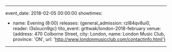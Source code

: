 ---

event_date: 2018-02-05 00:00:00
showtimes:
- name: Evening (8:00)
  releases: {general_admission: rzl84qv8ui0, reader: l3slxucn9gc}
tito_event: grttwak/london-2018-february
venue: {address: 470 Colborne Street, city: London, name: London Music Club, province: 'ON',
  url: 'http://www.londonmusicclub.com/contactinfo.html'}
---